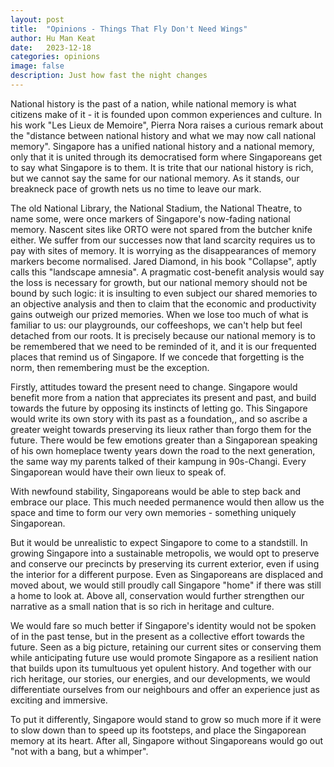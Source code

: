 ```yaml
---
layout: post
title:  "Opinions - Things That Fly Don't Need Wings"
author: Hu Man Keat
date:   2023-12-18
categories: opinions
image: false
description: Just how fast the night changes
---
```

National history is the past of a nation, while national memory is what citizens make of it - it is founded upon common experiences and culture. In his work "Les Lieux de Memoire", Pierra Nora raises a curious remark about the "distance between national history and what we may now call national memory". Singapore has a unified national history and a national memory, only that it is united through its democratised form where Singaporeans get to say what Singapore is to them. It is trite that our national history is rich, but we cannot say the same for our national memory. As it stands, our breakneck pace of growth nets us no time to leave our mark.

The old National Library, the National Stadium, the National Theatre, to name some, were once markers of Singapore's now-fading national memory. Nascent sites like ORTO were not spared from the butcher knife either. We suffer from our successes now that land scarcity requires us to pay with sites of memory.  It is worrying as the disappearances of memory markers become normalised. Jared Diamond, in his book "Collapse", aptly calls this "landscape amnesia". A pragmatic cost-benefit analysis would say the loss is necessary for growth, but our national memory should not be bound by such logic: it is insulting to even subject our shared memories to an objective analysis and then to claim that the economic and productivity gains outweigh our prized memories.
When we lose too much of what is familiar to us: our playgrounds, our coffeeshops, we can't help but feel detached from our roots. It is precisely because our national memory is to be remembered that we need to be reminded of it, and it is our frequented places that remind us of Singapore. If we concede that forgetting is the norm, then remembering must be the exception.

Firstly, attitudes toward the present need to change. Singapore would benefit more from a nation that appreciates its present and past, and build towards the future by opposing its instincts of letting go. This Singapore would write its own story with its past as a foundation,, and so ascribe a greater weight towards preserving its lieux rather than forgo them for the future. There would be few emotions greater than a Singaporean speaking of his own homeplace twenty years down the road to the next generation, the same way my parents talked of their kampung in 90s-Changi. Every Singaporean would have their own lieux to speak of.

With newfound stability, Singaporeans would be able to step back and embrace our place. This much needed permanence would then allow us the space and time to form our very own memories - something uniquely Singaporean.

But it would be unrealistic to expect Singapore to come to a standstill. In growing Singapore into a sustainable metropolis, we would opt to preserve and conserve our precincts by preserving its current exterior, even if using the interior for a different purpose. Even as Singaporeans are displaced and moved about, we would still proudly call Singapore "home" if there was still a home to look at. Above all, conservation would further strengthen our narrative as a small nation that is so rich in heritage and culture.

We would fare so much better if Singapore's identity would not be spoken of in the past tense, but in the present as a collective effort towards the future. Seen as a big picture, retaining our current sites or conserving them while anticipating future use would promote Singapore as a resilient nation that builds upon its tumultuous yet opulent history. And together with our rich heritage, our stories, our energies, and our developments, we would differentiate ourselves from our neighbours and offer an experience just as exciting and immersive.

To put it differently, Singapore would stand to grow so much more if it were to slow down than to speed up its footsteps, and place the Singaporean memory at its heart. After all, Singapore without Singaporeans would go out "not with a bang, but a whimper".
